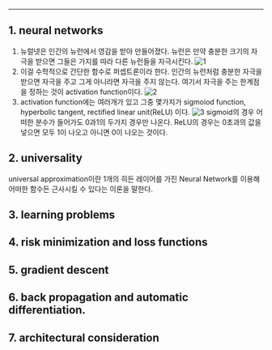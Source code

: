 
___
## 1. neural networks
1) 뉴럴넷은 인간의 뉴런에서 영감을 받아 만들어졌다. 뉴런은 만약 충분한 크기의 자극을 받으면 그들은 가지를 따라 다른 뉴런들을 자극시킨다. 
![1](https://user-images.githubusercontent.com/63699718/118811382-e7bfe080-b8e7-11eb-96da-595bf6a08a6f.PNG)
2)  이걸 수학적으로 간단한 함수로 퍼셉트론이라 한다. 인간의 뉴런처럼 충분한 자극을 받으면 자극을 주고 그게 아니라면 자극을 주지 않는다. 여기서 자극을 주는 한계점을 정하는 것이 activation function이다. 
![2](https://user-images.githubusercontent.com/63699718/118811659-39686b00-b8e8-11eb-96f3-61aa65365f06.PNG)
3) activation function에는 여러개가 있고 그중 몇가지가 sigmoiod function, hyperbolic tangent, rectified linear unit(ReLU) 이다.
![3](https://user-images.githubusercontent.com/63699718/118837696-0c27b700-b900-11eb-9d3c-5e141796f5c7.PNG)
sigmoid의 경우 어떠한 분수가 들어가도 0과1의 두가지 경우만 나온다. ReLU의 경우는 0초과의 값을 넣으면 모두 1이 나오고 아니면 0이 나오는 것이다.
## 2. universality
universal approximation이란 1개의 히든 레이어를 가진 Neural Network를 이용해 어떠한 함수든 근사시킬 수 있다는 이론을 말한다.
## 3. learning problems
## 4. risk minimization and loss functions
## 5. gradient descent
## 6. back propagation and automatic differentiation.
## 7. architectural consideration
